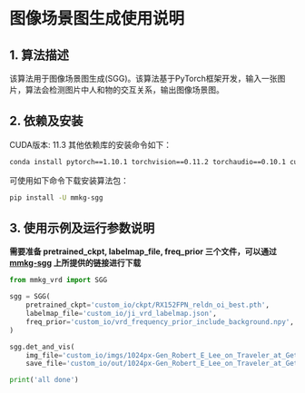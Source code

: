 # 图像场景图生成使用说明

## 1. 算法描述
该算法用于图像场景图生成(SGG)。该算法基于PyTorch框架开发，输入一张图片，算法会检测图片中人和物的交互关系，输出图像场景图。

## 2. 依赖及安装

CUDA版本: 11.3
其他依赖库的安装命令如下：

```bash
conda install pytorch==1.10.1 torchvision==0.11.2 torchaudio==0.10.1 cudatoolkit=11.3 -c pytorch -c conda-forge
```

可使用如下命令下载安装算法包：
```bash
pip install -U mmkg-sgg
```

## 3. 使用示例及运行参数说明

**需要准备 pretrained_ckpt, labelmap_file, freq_prior 三个文件，可以通过 [mmkg-sgg](https://github.com/xu7yue/mmkg-sgg) 上所提供的链接进行下载**

```python
from mmkg_vrd import SGG

sgg = SGG(
    pretrained_ckpt='custom_io/ckpt/RX152FPN_reldn_oi_best.pth',
    labelmap_file='custom_io/ji_vrd_labelmap.json', 
    freq_prior='custom_io/vrd_frequency_prior_include_background.npy', 
)

sgg.det_and_vis(
    img_file='custom_io/imgs/1024px-Gen_Robert_E_Lee_on_Traveler_at_Gettysburg_Pa.jpg',
    save_file='custom_io/out/1024px-Gen_Robert_E_Lee_on_Traveler_at_Gettysburg_Pa.reldn_relation.jpg')

print('all done')

```
